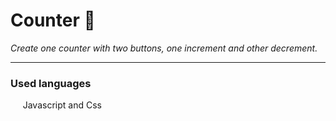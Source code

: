 # Counter :iphone:
*Create one counter with two buttons, one increment and other decrement.*
_________________________
### Used languages
&nbsp;&nbsp;&nbsp;&nbsp; Javascript and Css

